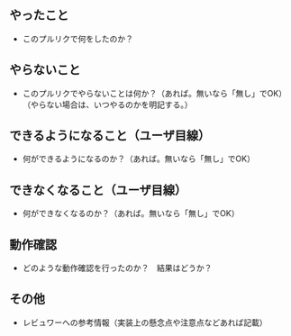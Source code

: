 ## やったこと
* このプルリクで何をしたのか？

## やらないこと
* このプルリクでやらないことは何か？（あれば。無いなら「無し」でOK）（やらない場合は、いつやるのかを明記する。）

## できるようになること（ユーザ目線）
* 何ができるようになるのか？（あれば。無いなら「無し」でOK）

## できなくなること（ユーザ目線）
* 何ができなくなるのか？（あれば。無いなら「無し」でOK）

## 動作確認
* どのような動作確認を行ったのか？　結果はどうか？

## その他
* レビュワーへの参考情報（実装上の懸念点や注意点などあれば記載）